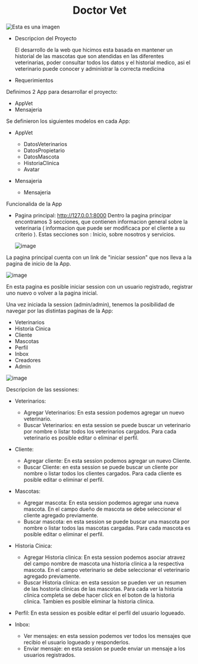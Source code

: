 <h1 align="center"> Doctor Vet </h1>

![Esta es una imagen](https://user-images.githubusercontent.com/63665948/194942261-74a0897a-fd8d-4d80-9769-537eb5f5e519.png)


* Descripcion del Proyecto
  
  El desarrollo de la web que hicimos esta basada en mantener un historial de las mascotas que son atendidas en las diferentes veterinarias, poder consultar todos los  datos y el historial medico, asi el veterinario puede conocer y administrar la correcta medicina

 * Requerimientos
 
  Definimos 2 App para desarrollar el proyecto:
  - AppVet
  - Mensajeria
  
  Se definieron los siguientes modelos en cada App:
  - AppVet
    - DatosVeterinarios
    - DatosPropietario
    - DatosMascota
    - HistoriaClinica
    - Avatar
  
  - Mensajeria
    - Mensajeria
  
  Funcionalida de la App
  
  - Pagina principal: http://127.0.0.1:8000
    Dentro la pagina principar encontramos 3 secciones, que contienen informacion general sobre la veterinaria ( informacion que puede ser modificaca por el cliente a su criterio ). Estas secciones son : Inicio, sobre nosotros y servicios.
    
    ![image](https://user-images.githubusercontent.com/63665948/194943652-4416d2d0-fbd3-4f05-b24a-1efbefef546b.png)
    
   La pagina principal cuenta con un link de "iniciar session" que nos lleva a la pagina de inicio de la App.
   
   ![image](https://user-images.githubusercontent.com/63665948/194944009-88ced33c-662f-40c0-9c26-b164ae5839c1.png)

   
En esta pagina es posible iniciar session con un usuario registrado, registrar uno nuevo o volver a la pagina inicial.

Una vez iniciada la session (admin/admin), tenemos la posibilidad de navegar por las distintas paginas de la App:

 - Veterinarios
 - Historia Cinica
 - Cliente
 - Mascotas
 - Perfil
 - Inbox
 - Creadores
 - Admin
 

![image](https://user-images.githubusercontent.com/63665948/194945346-7944d917-e7d5-492d-9a54-cfe49de52140.png)

Descripcion de las sessiones:

- Veterinarios:
  - Agregar Veterinarios: En esta session podemos agregar un nuevo veterinario.
  - Buscar Veterinarios: en esta session se puede buscar un veterinario por nombre o listar todos los veterinarios cargados. Para cada veterinario es posible editar o eliminar el perfil.
  
- Cliente:
   - Agregar cliente: En esta session podemos agregar un nuevo Cliente.
   - Buscar Cliente: en esta session se puede buscar un cliente por nombre o listar todos los clientes cargados. Para cada cliente es posible editar o eliminar el perfil.

- Mascotas:
    - Agregar mascota: En esta session podemos agregar una nueva mascota. En el campo dueño de mascota se debe seleccionar el cliente agregado previamente.
    - Buscar mascota: en esta session se puede buscar una mascota por nombre o listar todos las mascotas cargadas. Para cada mascota es posible editar o eliminar el perfil.
    
- Historia Cinica:
    - Agregar Historia clinica: En esta session podemos asociar atravez del campo nombre de mascota una historia clinica a la respectiva mascota. En el campo veterinario  se debe seleccionar el veterinario agregado previamente.
    - Buscar Historia clinica: en esta session se pueden ver un resumen de las hostoria clinicas de las mascotas. Para cada ver la historia clinica completa se debe hacer click en el boton de la historia clinica. Tambien es posible eliminar la historia clinica.
    
- Perfil: En esta session es posible editar el perfil del usuario logueado.

- Inbox:
  - Ver mensajes: en esta session podemos ver todos los mensajes que recibio el usuario logueado y responderlos.
  - Enviar mensaje: en esta session se puede enviar un mensaje a los usuarios registrados. 




    
  
    
  
